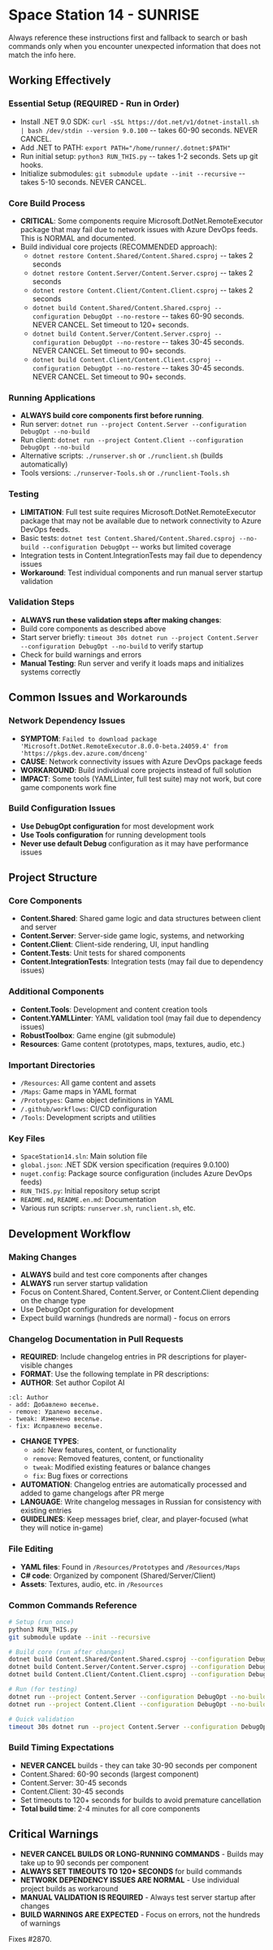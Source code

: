 # Space Station 14 - SUNRISE

Always reference these instructions first and fallback to search or bash commands only when you encounter unexpected information that does not match the info here.

## Working Effectively

### Essential Setup (REQUIRED - Run in Order)
- Install .NET 9.0 SDK: `curl -sSL https://dot.net/v1/dotnet-install.sh | bash /dev/stdin --version 9.0.100` -- takes 60-90 seconds. NEVER CANCEL.
- Add .NET to PATH: `export PATH="/home/runner/.dotnet:$PATH"`
- Run initial setup: `python3 RUN_THIS.py` -- takes 1-2 seconds. Sets up git hooks.
- Initialize submodules: `git submodule update --init --recursive` -- takes 5-10 seconds. NEVER CANCEL.

### Core Build Process
- **CRITICAL**: Some components require Microsoft.DotNet.RemoteExecutor package that may fail due to network issues with Azure DevOps feeds. This is NORMAL and documented.
- Build individual core projects (RECOMMENDED approach):
  - `dotnet restore Content.Shared/Content.Shared.csproj` -- takes 2 seconds
  - `dotnet restore Content.Server/Content.Server.csproj` -- takes 2 seconds
  - `dotnet restore Content.Client/Content.Client.csproj` -- takes 2 seconds
  - `dotnet build Content.Shared/Content.Shared.csproj --configuration DebugOpt --no-restore` -- takes 60-90 seconds. NEVER CANCEL. Set timeout to 120+ seconds.
  - `dotnet build Content.Server/Content.Server.csproj --configuration DebugOpt --no-restore` -- takes 30-45 seconds. NEVER CANCEL. Set timeout to 90+ seconds.
  - `dotnet build Content.Client/Content.Client.csproj --configuration DebugOpt --no-restore` -- takes 30-45 seconds. NEVER CANCEL. Set timeout to 90+ seconds.

### Running Applications
- **ALWAYS build core components first before running**.
- Run server: `dotnet run --project Content.Server --configuration DebugOpt --no-build`
- Run client: `dotnet run --project Content.Client --configuration DebugOpt --no-build`
- Alternative scripts: `./runserver.sh` or `./runclient.sh` (builds automatically)
- Tools versions: `./runserver-Tools.sh` or `./runclient-Tools.sh`

### Testing
- **LIMITATION**: Full test suite requires Microsoft.DotNet.RemoteExecutor package that may not be available due to network connectivity to Azure DevOps feeds.
- Basic tests: `dotnet test Content.Shared/Content.Shared.csproj --no-build --configuration DebugOpt` -- works but limited coverage
- Integration tests in Content.IntegrationTests may fail due to dependency issues
- **Workaround**: Test individual components and run manual server startup validation

### Validation Steps
- **ALWAYS run these validation steps after making changes**:
- Build core components as described above
- Start server briefly: `timeout 30s dotnet run --project Content.Server --configuration DebugOpt --no-build` to verify startup
- Check for build warnings and errors
- **Manual Testing**: Run server and verify it loads maps and initializes systems correctly

## Common Issues and Workarounds

### Network Dependency Issues
- **SYMPTOM**: `Failed to download package 'Microsoft.DotNet.RemoteExecutor.8.0.0-beta.24059.4' from 'https://pkgs.dev.azure.com/dnceng'`
- **CAUSE**: Network connectivity issues with Azure DevOps package feeds
- **WORKAROUND**: Build individual core projects instead of full solution
- **IMPACT**: Some tools (YAMLLinter, full test suite) may not work, but core game components work fine

### Build Configuration Issues
- **Use DebugOpt configuration** for most development work
- **Use Tools configuration** for running development tools
- **Never use default Debug** configuration as it may have performance issues

## Project Structure

### Core Components
- **Content.Shared**: Shared game logic and data structures between client and server
- **Content.Server**: Server-side game logic, systems, and networking
- **Content.Client**: Client-side rendering, UI, input handling
- **Content.Tests**: Unit tests for shared components
- **Content.IntegrationTests**: Integration tests (may fail due to dependency issues)

### Additional Components
- **Content.Tools**: Development and content creation tools
- **Content.YAMLLinter**: YAML validation tool (may fail due to dependency issues)
- **RobustToolbox**: Game engine (git submodule)
- **Resources**: Game content (prototypes, maps, textures, audio, etc.)

### Important Directories
- `/Resources`: All game content and assets
- `/Maps`: Game maps in YAML format
- `/Prototypes`: Game object definitions in YAML
- `/.github/workflows`: CI/CD configuration
- `/Tools`: Development scripts and utilities

### Key Files
- `SpaceStation14.sln`: Main solution file
- `global.json`: .NET SDK version specification (requires 9.0.100)
- `nuget.config`: Package source configuration (includes Azure DevOps feeds)
- `RUN_THIS.py`: Initial repository setup script
- `README.md`, `README.en.md`: Documentation
- Various run scripts: `runserver.sh`, `runclient.sh`, etc.

## Development Workflow

### Making Changes
- **ALWAYS** build and test core components after changes
- **ALWAYS** run server startup validation
- Focus on Content.Shared, Content.Server, or Content.Client depending on the change type
- Use DebugOpt configuration for development
- Expect build warnings (hundreds are normal) - focus on errors

### Changelog Documentation in Pull Requests
- **REQUIRED**: Include changelog entries in PR descriptions for player-visible changes
- **FORMAT**: Use the following template in PR descriptions:
- **AUTHOR**: Set author Copilot AI
```
:cl: Author
- add: Добавлено веселье.
- remove: Удалено веселье.
- tweak: Изменено веселье.
- fix: Исправлено веселье.
```
- **CHANGE TYPES**:
  - `add`: New features, content, or functionality
  - `remove`: Removed features, content, or functionality
  - `tweak`: Modified existing features or balance changes
  - `fix`: Bug fixes or corrections
- **AUTOMATION**: Changelog entries are automatically processed and added to game changelogs after PR merge
- **LANGUAGE**: Write changelog messages in Russian for consistency with existing entries
- **GUIDELINES**: Keep messages brief, clear, and player-focused (what they will notice in-game)

### File Editing
- **YAML files**: Found in `/Resources/Prototypes` and `/Resources/Maps`
- **C# code**: Organized by component (Shared/Server/Client)
- **Assets**: Textures, audio, etc. in `/Resources`

### Common Commands Reference
```bash
# Setup (run once)
python3 RUN_THIS.py
git submodule update --init --recursive

# Build core (run after changes)
dotnet build Content.Shared/Content.Shared.csproj --configuration DebugOpt --no-restore
dotnet build Content.Server/Content.Server.csproj --configuration DebugOpt --no-restore
dotnet build Content.Client/Content.Client.csproj --configuration DebugOpt --no-restore

# Run (for testing)
dotnet run --project Content.Server --configuration DebugOpt --no-build
dotnet run --project Content.Client --configuration DebugOpt --no-build

# Quick validation
timeout 30s dotnet run --project Content.Server --configuration DebugOpt --no-build
```

### Build Timing Expectations
- **NEVER CANCEL** builds - they can take 30-90 seconds per component
- Content.Shared: 60-90 seconds (largest component)
- Content.Server: 30-45 seconds
- Content.Client: 30-45 seconds
- Set timeouts to 120+ seconds for builds to avoid premature cancellation
- **Total build time**: 2-4 minutes for all core components

## Critical Warnings
- **NEVER CANCEL BUILDS OR LONG-RUNNING COMMANDS** - Builds may take up to 90 seconds per component
- **ALWAYS SET TIMEOUTS TO 120+ SECONDS** for build commands
- **NETWORK DEPENDENCY ISSUES ARE NORMAL** - Use individual project builds as workaround
- **MANUAL VALIDATION IS REQUIRED** - Always test server startup after changes
- **BUILD WARNINGS ARE EXPECTED** - Focus on errors, not the hundreds of warnings

Fixes #2870.
